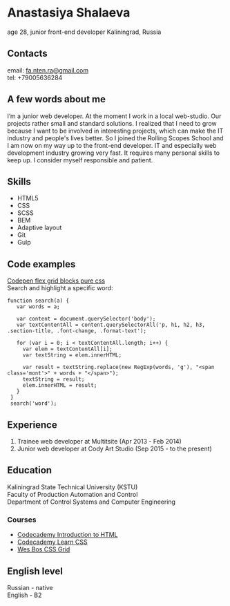 # Anastasiya Shalaeva
age 28, junior front-end developer
Kaliningrad, Russia

## Contacts
email: fa.nten.ra@gmail.com  
tel: +79005636284

## A few words about me
I’m a junior web developer. At the moment I work in a local web-studio. Our projects rather small and standard solutions. I realized that I need to grow because I want to be involved in interesting projects, which can make the IT industry and people's lives better. So I joined the Rolling Scopes School and I am now on my way up to the front-end developer. IT and especially web development industry growing very fast. It requires many personal skills to keep up. I consider myself responsible and patient. 

## Skills
* HTML5  
* CSS  
* SCSS  
* BEM  
* Adaptive layout  
* Git  
* Gulp

## Code examples
[Codepen flex grid blocks pure css](https://codepen.io/fantenra/details/qxjvbg)  
Search and highlight a specific word:
 ```
function search(a) {
    var words = a;

    var content = document.querySelector('body');
    var textContentAll = content.querySelectorAll('p, h1, h2, h3, .section-title, .font-change, .format-text');

    for (var i = 0; i < textContentAll.length; i++) {
      var elem = textContentAll[i];
      var textString = elem.innerHTML;

      var result = textString.replace(new RegExp(words, 'g'), "<span class='mont'>" + words + "</span>");
      textString = result;
      elem.innerHTML = result;
    }
  }
  search('word');
 ```

## Experience
1. Trainee web developer at Multitsite (Apr 2013 - Feb 2014)  
2. Junior web developer at Cody Art Studio (Sep 2015 - to the present)  

## Education
Kaliningrad State Technical University (KSTU)  
Faculty of Production Automation and Control  
Department of Control Systems and Computer Engineering

### Courses
* [Codecademy Introduction to HTML](https://www.codecademy.com/learn/learn-html)
* [Codecademy Learn CSS](https://www.codecademy.com/learn/learn-css)
* [Wes Bos CSS Grid](https://cssgrid.io/)

## English level
Russian - native  
English - B2